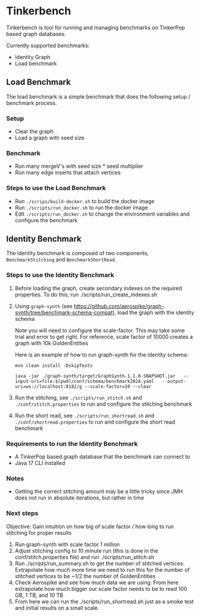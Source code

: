 # Tinkerbench

Tinkerbench is tool for running and managing benchmarks on TinkerPop based graph databases.  

Currently supported benchmarks:
  - Identity Graph
  - Load benchmark

## Load Benchmark

The load benchmark is a simple benchmark that does the following setup / benchmark process.

### Setup
- Clear the graph
- Load a graph with seed size

### Benchmark
- Run many mergeV's with seed size * seed multiplier
- Run many edge inserts that attach vertices

### Steps to use the Load Benchmark
- Run `./scrips/build-docker.sh` to build the docker image
- Run `./scripts/run_docker.sh` to run the docker image
- Edit `./scripts/run_docker.sh` to change the environment variables and configure the benchmark

## Identity Benchmark

The identity benchmark is composed of two components, `BenchmarkStitching` and `BenchmarkShortRead`.

### Steps to use the Identity Benchmark

1. Before loading the graph, create secondary indexes on the required properties. To do this, run ./scripts/run_create_indexes.sh
2. Using `graph-synth` (see https://github.com/aerospike/graph-synth/tree/benchmark-schema-compat), load the graph with the identity schema

   Note you will need to configure the scale-factor. This may take some trial and error to get right. For reference, scale factor of 10000 creates a graph with 10k GoldenEntities 

   Here is an example of how to run graph-synth for the identity schema:

   `mvn clean install -DskipTests`

   `java -jar ./graph-synth/target/GraphSynth-1.1.0-SNAPSHOT.jar   --input-uri=file:$(pwd)/conf/schema/benchmark2024.yaml   --output-uri=ws://localhost:8182/g --scale-factor=10 --clear`
3. Run the stitching, see `./scripts/run_stitch.sh` and `./conf/stitch.properties` to run and configure the stitching benchmark
4. Run the short read, see `./scripts/run_shortread.sh` and `./conf/shortread.properties` to run and configure the short read benchmark

### Requirements to run the Identity Benchmark

- A TinkerPop based graph database that the benchmark can connect to
- Java 17 CLI installed

### Notes

- Getting the correct stitching amount may be a little tricky since JMH does not run in absolute iterations, but rather in time


### Next steps

Objective: Gain intuition on how big of scale factor / how long to run stitching for proper results

1. Run graph-synth with scale factor 1 million
2. Adjust stitching config to 10 minute run (this is done in the conf/stitch.properties file) and run ./scripts/run_stitch.sh
3. Run ./scripts/run_summary.sh to get the number of stitched vertices. Extrapolate how much more time we need to run this for the number of stitched vertices to be ~1/2 the number of GoldenEntities
4. Check Aerospike and see how much data we are using. From here extrapolate how much bigger our scale factor needs to be to read 100 GB, 1 TB, and 10 TB
5. From here we can run the ./scripts/run_shortread.sh just as a smoke test and initial results on a small scale.